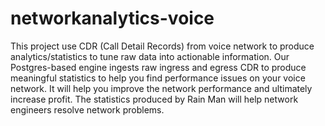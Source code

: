 # networkanalytics-voice
This project use CDR (Call Detail Records) from voice network to produce analytics/statistics to tune raw data into actionable information.
Our Postgres-based engine ingests raw ingress and egress CDR to produce meaningful statistics to help you find performance issues on your voice network. It will help you improve the network performance and ultimately increase profit.
The statistics produced by Rain Man will help network engineers resolve network problems.
